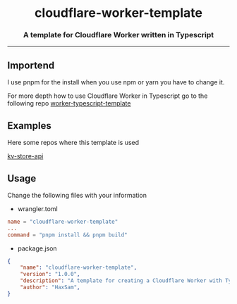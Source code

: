 <h1 align="center" style="font-weight: bold">
    cloudflare-worker-template
</h1>

<h3 align="center" style="font-weight: bold">
    A template for Cloudflare Worker written in Typescript
</h3>

---

## **Importend**

I use pnpm for the install when you use npm or yarn you have to change it.

For more depth how to use Cloudflare Worker in Typescript go to the following repo [worker-typescript-template](https://github.com/cloudflare/worker-typescript-template)

## **Examples**

Here some repos where this template is used

[kv-store-api](https://github.com/HaxSam/kv-storage-api)

## **Usage**

Change the following files with your information

- wrangler.toml
```toml
name = "cloudflare-worker-template"
...
command = "pnpm install && pnpm build"
```

- package.json
```json
{
	"name": "cloudflare-worker-template",
	"version": "1.0.0",
	"description": "A template for creating a Cloudflare Worker with Typescript and a simple Routing class",
	"author": "HaxSam",
}
```
